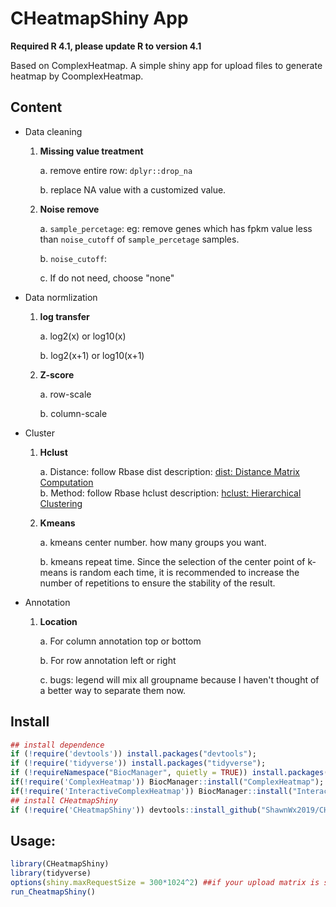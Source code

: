 # CHeatmapShiny App
**Required R 4.1, please update R to version 4.1**

Based on ComplexHeatmap. A simple shiny app for upload files to generate heatmap by CoomplexHeatmap.

## Content
- Data cleaning
	1. **Missing value treatment**  

		a. remove entire row: `dplyr::drop_na` 
 
		b. replace NA value with a customized value.  

	2. **Noise remove**  

		a. `sample_percetage`: eg: remove genes which has fpkm value less than `noise_cutoff` of `sample_percetage` samples. 
 
		b. `noise_cutoff`:   
   
		c. If do not need, choose "none"  

- Data normlization 
	1. **log transfer**  

		a. log2(x) or  log10(x)   

		b. log2(x+1) or log10(x+1)  

	2. **Z-score**

		a.  row-scale  

		b.  column-scale  


- Cluster
	1. **Hclust**  
 
		a. Distance: follow Rbase dist description: [dist: Distance Matrix Computation](https://www.rdocumentation.org/packages/stats/versions/3.6.2/topics/dist)  
		b. Method: follow Rbase hclust description: [hclust: Hierarchical Clustering](https://www.rdocumentation.org/packages/stats/versions/3.6.2/topics/hclust)  

	2. **Kmeans**

		a. kmeans center number. how many groups you want.  

 		b. kmeans repeat time. Since the selection of the center point of k-means is random each time, it is recommended to increase the number of repetitions to ensure the stability of the result.  


- Annotation
	1. **Location**  

		a. For column annotation top or bottom  

		b. For row annotation left or right  

		c. bugs: legend will mix all groupname because I haven't thought of a better way to separate them now.  


## Install

```R
## install dependence
if (!require('devtools')) install.packages("devtools");
if (!require('tidyverse')) install.packages("tidyverse");
if (!requireNamespace("BiocManager", quietly = TRUE)) install.packages("BiocManager");
if(!require('ComplexHeatmap')) BiocManager::install("ComplexHeatmap");
if(!require('InteractiveComplexHeatmap')) BiocManager::install("InteractiveComplexHeatmap");
## install CHeatmapShiny
if (!require('CHeatmapShiny')) devtools::install_github("ShawnWx2019/CHeatmapShiny");
```

## Usage:

```R
library(CHeatmapShiny)
library(tidyverse)
options(shiny.maxRequestSize = 300*1024^2) ##if your upload matrix is soooo big, please run the code first!
run_CheatmapShiny()
```
